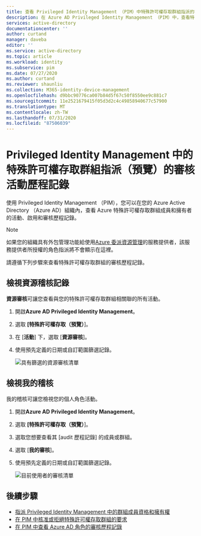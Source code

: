 ```yaml
---
title: 查看 Privileged Identity Management （PIM）中特殊許可權存取群組指派的審核報表-Azure AD |Microsoft Docs
description: 在 Azure AD Privileged Identity Management （PIM）中，查看特殊許可權存取群組指派的活動和審核歷程記錄。
services: active-directory
documentationcenter: ''
author: curtand
manager: daveba
editor: ''
ms.service: active-directory
ms.topic: article
ms.workload: identity
ms.subservice: pim
ms.date: 07/27/2020
ms.author: curtand
ms.reviewer: shaunliu
ms.collection: M365-identity-device-management
ms.openlocfilehash: d9bbc90776ca007b84d5f67c50f8550ee9c881c7
ms.sourcegitcommit: 11e2521679415f05d3d2c4c49858940677c57900
ms.translationtype: MT
ms.contentlocale: zh-TW
ms.lasthandoff: 07/31/2020
ms.locfileid: "87506039"
---
```

# <a name="audit-activity-history-for-privileged-access-group-assignments-preview-in-privileged-identity-management"></a>Privileged Identity Management 中的特殊許可權存取群組指派（預覽）的審核活動歷程記錄

使用 Privileged Identity Management （PIM），您可以在您的 Azure Active Directory （Azure AD）組織內，查看 Azure 特殊許可權存取群組成員和擁有者的活動、啟用和審核歷程記錄。

> [!NOTE]
> 如果您的組織具有外包管理功能給使用[Azure 委派資源管理](../../lighthouse/concepts/azure-delegated-resource-management.md)的服務提供者，該服務提供者所授權的角色指派將不會顯示在這裡。

請遵循下列步驟來查看特殊許可權存取群組的審核歷程記錄。

## <a name="view-resource-audit-history"></a>檢視資源稽核記錄

**資源審核**可讓您查看與您的特殊許可權存取群組相關聯的所有活動。

1. 開啟**Azure AD Privileged Identity Management**。

1. 選取 **[特殊許可權存取（預覽）**]。

1. 在 [**活動**] 下，選取 [**資源審核**]。

1. 使用預先定義的日期或自訂範圍篩選記錄。

    ![具有篩選的資源審核清單](media/groups-audit/groups-resource-audit.png)

## <a name="view-my-audit"></a>檢視我的稽核

我的稽核可讓您檢視您的個人角色活動。

1. 開啟**Azure AD Privileged Identity Management**。

1. 選取 **[特殊許可權存取（預覽）**]。

1. 選取您想要查看其 [audit 歷程記錄] 的成員或群組。

1. 選取 [**我的審核**]。

1. 使用預先定義的日期或自訂範圍篩選記錄。

    ![目前使用者的審核清單](media/azure-pim-resource-rbac/my-audit-time.png)

## <a name="next-steps"></a>後續步驟

- [指派 Privileged Identity Management 中的群組成員資格和擁有權](groups-assign-member-owner.md)
- [在 PIM 中核准或拒絕特殊許可權存取群組的要求](groups-approval-workflow.md)
- [在 PIM 中查看 Azure AD 角色的審核歷程記錄](groups-audit.md)
